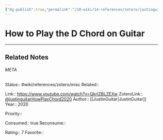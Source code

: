 ```yaml
---
{"dg-publish":true,"permalink":"/10-wiki/14-references/zotero/justinguitar-how-play-chord2020/","tags":["wiki/references/need-work","wiki/courses/guitar"]}
---
```


# How to Play the D Chord on Guitar
---

## Related Notes




###### META
Status:: #wiki/references/zotero/misc
Related:: 

Link:: https://www.youtube.com/watch?v=QkrIZBLZEXw
ZoteroLink:: [@justinguitarHowPlayChord2020](zotero://select/items/@justinguitarHowPlayChord2020)
Author:: [[JustinGuitar\|JustinGuitar]]
Year:: 2020

Priority:: 

Consumed:: true
Reconsume:: 

Rating:: 7
Favorite:: 
